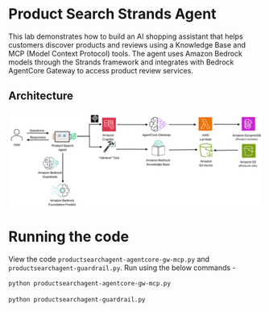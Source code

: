 # Product Search Strands Agent

This lab demonstrates how to build an AI shopping assistant that helps customers discover products and reviews using a Knowledge Base and MCP (Model Context Protocol) tools. The agent uses Amazon Bedrock models through the Strands framework and integrates with Bedrock AgentCore Gateway to access product review services.

## Architecture
![Bedrock FAQ Agent Architecture](product-search-architecture-with-guardrails.png)


# Running the code
View the code `productsearchagent-agentcore-gw-mcp.py` and `productsearchagent-guardrail.py`. Run using the below commands -

```
python productsearchagent-agentcore-gw-mcp.py

python productsearchagent-guardrail.py
```